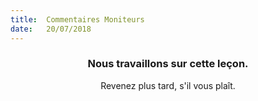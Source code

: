 ```yaml
---
title:  Commentaires Moniteurs
date:   20/07/2018
---
```


### <center>Nous travaillons sur cette leçon.</center>
<center>Revenez plus tard, s'il vous plaît.</center>